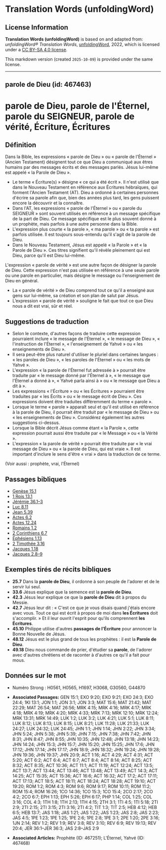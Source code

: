 # Translation Words (unfoldingWord)

## License Information

**Translation Words (unfoldingWord)** is based on and adapted from: _unfoldingWord® Translation Words_, [unfoldingWord](https://unfoldingword.org/utw), 2022, which is licensed under a [CC BY-SA 4.0 license](https://creativecommons.org/licenses/by-sa/4.0/legalcode.en).

This markdown version (created `2025-10-09`) is provided under the same license.



--------------------------------

## parole de Dieu (id: 467463)

parole de Dieu, parole de l'Éternel, parole du SEIGNEUR, parole de vérité, Écriture, Écritures
==============================================================================================

Définition
----------

Dans la Bible, les expressions « parole de Dieu » ou « parole de l'Éternel » (Ancien Testament) désignent tout ce que Dieu a communiqué aux êtres humains par des messages écrits et des messages parlés. Jésus lui\-même est appelé « la Parole de Dieu ».

* Le terme « Écriture(s) » désigne « ce qui a été écrit ». Il n'est utilisé que dans le Nouveau Testament en référence aux Écritures hébraïques, qui forment l'Ancien Testament (AT). Dieu a ordonné à certaines personnes d'écrire sa parole afin que, bien des années plus tard, les gens puissent encore la découvrir et la connaître.
* Dans l'AT, les expressions « parole de l'Éternel » ou « parole du SEIGNEUR » sont souvent utilisés en référence à un message spécifique de la part de Dieu. Ce message spécifique est le plus souvent donné à un prophète, mais parfois à une autre personne dans la Bible.
* L'expression plus courte « la parole », « ma parole » ou « ta parole » est parfois utilisée. Il est toujours sous\-entendu qu'il s'agit de la parole de Dieu.
* Dans le Nouveau Testament, Jésus est appelé « la Parole » et « la Parole de Dieu ». Ces titres signifient qu'il révèle pleinement qui est Dieu, parce qu'il est Dieu lui\-même.

L'expression « parole de vérité » est une autre façon de désigner la parole de Dieu. Cette expression n'est pas utilisée en référence à une seule parole ou une parole en particulier, mais désigne le message ou l'enseignement de Dieu en général.

* La « parole de vérité » de Dieu comprend tout ce qu'il a enseigné aux gens sur lui\-même, sa création et son plan de salut par Jésus.
* L’expression « parole de vérité » souligne le fait que tout ce que Dieu nous a dit est vrai, sûr et réel.

Suggestions de traduction
-------------------------

* Selon le contexte, d'autres façons de traduire cette expression pourraient inclure « le message de l'Éternel », « le message de Dieu », « l'instruction de l'Éternel », « l'enseignement de Yahvé » ou « les enseignements de Dieu ».
* Il sera peut\-être plus naturel d'utiliser le pluriel dans certaines langues : « les paroles de Dieu », « les paroles de l'Éternel » ou « les mots de Yahvé ».
* L'expression « la parole de l'Éternel fut adressée à » pourrait être traduite par « le message donné par l'Éternel à », « le message que l'Éternel a donné à », « Yahvé parla ainsi à » ou « le message que Dieu a dit à ».
* Les expressions « l'Écriture » ou « les Écritures » pourraient être traduites par « les Écrits » ou « le message écrit de Dieu ». Ces expressions doivent être traduites différemment du terme « parole ».
* Lorsque le terme « parole » apparaît seul et qu'il est utilisé en référence à la parole de Dieu, il pourrait être traduit par « le message de Dieu » ou « les enseignements de Dieu ». Considérez également les autres suggestions ci\-dessus.
* Lorsque la Bible décrit Jésus comme étant « la Parole », cette expression pourrait aussi être traduite par « le Message » ou « la Vérité ».
* L'expression « la parole de vérité » pourrait être traduite par « le vrai message de Dieu » ou « la parole de Dieu, qui est vraie ». Il est important d'inclure le sens d'être « vrai » dans la traduction de ce terme.

(Voir aussi : prophète, vrai, l'Éternel)

Passages bibliques
------------------

* [Genèse 15\.1](https://ref.ly/Gen15:1)
* [1 Rois 13\.1](https://ref.ly/1Kgs13:1)
* [Jérémie 36\.1–3](https://ref.ly/Jer36:1-Jer36:3)
* [Luc 8\.11](https://ref.ly/Luke8:11)
* [Jean 5\.39](https://ref.ly/John5:39)
* [Actes 6\.2](https://ref.ly/Acts6:2)
* [Actes 12\.24](https://ref.ly/Acts12:24)
* [Romains 1\.2](https://ref.ly/Rom1:2)
* [2 Corinthiens 6\.7](https://ref.ly/2Cor6:7)
* [Éphésiens 1\.13](https://ref.ly/Eph1:13)
* [2 Timothée 3\.16](https://ref.ly/2Tim3:16)
* [Jacques 1\.18](https://ref.ly/Jas1:18)
* [Jacques 2\.8–9](https://ref.ly/Jas2:8-Jas2:9)

Exemples tirés de récits bibliques
----------------------------------

* **25\.7** Dans la **parole de Dieu**, il ordonne à son peuple de l'adorer et de le servir lui seul.
* **33\.6** Jésus explique que la semence est la **parole de Dieu**.
* **42\.3** Jésus leur explique ce que la **parole de Dieu** dit à propos du Messie.
* **42\.7** Jésus leur dit : « C'est ce que je vous disais quand j'étais encore avec vous. Tout ce qui est écrit à propos de moi dans **les Écritures** doit s'accomplir. » Et il leur ouvrit l'esprit pour qu'ils comprennent **les Écritures**.
* **45\.10** Philippe utilise d'autres **passages de l'Écriture** pour annoncer la Bonne Nouvelle de Jésus.
* **48\.12** Jésus est le plus grand de tous les prophètes : il est la **Parole de Dieu**.
* **49\.18** Dieu nous commande de prier, d'étudier sa **parole**, de l'adorer avec d'autres chrétiens et de raconter à d'autres ce qu'il a fait pour mous.

Données sur le mot
------------------

* Numéro Strong : H0561, H0565, H1697, H3068, G30560, G44870

* **Associated Passages:** GEN 15:1; EXO 9:20; EXO 9:21; EXO 24:3; EXO 24:4; 1KI 13:1; JON 1:1; JON 3:1; JON 3:3; MAT 15:6; MAT 21:42; MAT 22:29; MAT 26:54; MAT 26:56; MRK 4:15; MRK 4:16; MRK 4:17; MRK 4:18; MRK 4:19; MRK 4:20; MRK 4:33; MRK 7:13; MRK 12:10; MRK 12:24; MRK 13:31; MRK 14:49; LUK 1:2; LUK 3:2; LUK 4:21; LUK 5:1; LUK 8:11; LUK 8:12; LUK 8:13; LUK 8:15; LUK 8:21; LUK 11:28; LUK 21:33; LUK 24:27; LUK 24:32; LUK 24:45; JHN 1:1; JHN 1:14; JHN 2:22; JHN 3:34; JHN 5:24; JHN 5:38; JHN 5:39; JHN 7:15; JHN 7:38; JHN 7:42; JHN 8:31; JHN 8:47; JHN 8:55; JHN 10:35; JHN 12:48; JHN 13:18; JHN 14:23; JHN 14:24; JHN 15:3; JHN 15:7; JHN 15:20; JHN 15:25; JHN 17:6; JHN 17:12; JHN 17:14; JHN 17:17; JHN 18:9; JHN 18:32; JHN 19:24; JHN 19:28; JHN 19:36; JHN 19:37; JHN 20:9; ACT 1:16; ACT 4:29; ACT 4:31; ACT 5:20; ACT 6:2; ACT 6:4; ACT 6:7; ACT 8:4; ACT 8:14; ACT 8:25; ACT 8:32; ACT 8:35; ACT 10:36; ACT 11:1; ACT 11:19; ACT 12:24; ACT 13:5; ACT 13:7; ACT 13:44; ACT 13:46; ACT 13:48; ACT 13:49; ACT 14:3; ACT 14:25; ACT 15:35; ACT 15:36; ACT 16:6; ACT 16:32; ACT 17:2; ACT 17:11; ACT 17:13; ACT 18:5; ACT 18:11; ACT 18:24; ACT 18:28; ACT 19:10; ACT 19:20; ROM 1:2; ROM 4:3; ROM 9:6; ROM 9:17; ROM 10:11; ROM 11:2; ROM 15:4; ROM 16:26; 1CO 14:36; 1CO 15:3; 1CO 15:4; 2CO 2:17; 2CO 4:2; 2CO 6:7; EPH 1:13; EPH 5:26; EPH 6:17; PHP 1:14; COL 1:25; COL 3:16; COL 4:3; 1TH 1:8; 1TH 2:13; 1TH 4:15; 2TH 3:1; 1TI 4:5; 1TI 5:18; 2TI 2:9; 2TI 2:15; 2TI 3:15; 2TI 3:16; 2TI 4:2; TIT 1:3; TIT 2:5; HEB 4:12; HEB 6:5; HEB 13:7; JAS 1:18; JAS 1:21; JAS 1:22; JAS 1:23; JAS 2:8; JAS 2:23; JAS 4:5; 1PE 1:23; 1PE 1:25; 1PE 2:6; 1PE 2:8; 1PE 3:1; 2PE 1:20; 2PE 3:16; 1JN 2:14; REV 1:2; REV 1:9; REV 3:8; REV 3:10; REV 6:9; REV 19:13; REV 20:4; JER 36:1–JER 36:3; JAS 2:8–JAS 2:9
* **Associated Articles:** Prophète (ID: 467251); L'Éternel, Yahvé (ID: 467468)

